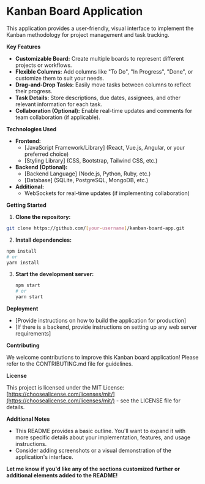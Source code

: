 # Kanban Board Application

This application provides a user-friendly, visual interface to implement the Kanban methodology for project management and task tracking.

**Key Features**

* **Customizable Board:** Create multiple boards to represent different projects or workflows.
* **Flexible Columns:**  Add columns like "To Do", "In Progress", "Done", or customize them to suit your needs.
* **Drag-and-Drop Tasks:** Easily move tasks between columns to reflect their progress.
* **Task Details:** Store descriptions, due dates, assignees, and other relevant information for each task.
* **Collaboration (Optional):** Enable real-time updates and comments for team collaboration (if applicable).

**Technologies Used**

* **Frontend:**
    * [JavaScript Framework/Library]  (React, Vue.js, Angular, or your preferred choice)
    * [Styling Library] (CSS, Bootstrap, Tailwind CSS, etc.)
* **Backend (Optional):**
    * [Backend Language] (Node.js, Python, Ruby, etc.)
    * [Database] (SQLite, PostgreSQL, MongoDB, etc.)
* **Additional:**
    * WebSockets for real-time updates (if implementing collaboration)

**Getting Started**

1. **Clone the repository:**
  ```bash
  git clone https://github.com/[your-username]/kanban-board-app.git
  ```

2. **Install dependencies:**
  ```bash
  npm install 
  # or
  yarn install
  ```

3. **Start the development server:**
   ```bash
   npm start 
   # or 
   yarn start
   ```

**Deployment** 
* [Provide instructions on how to build the application for production]
* [If there is a backend, provide instructions on setting up any web server requirements]

**Contributing**

We welcome contributions to improve this Kanban board application! Please refer to the CONTRIBUTING.md file for guidelines.

**License**

This project is licensed under the MIT License: [https://choosealicense.com/licenses/mit/](https://choosealicense.com/licenses/mit/) - see the LICENSE file for details.

**Additional Notes**

* This README provides a basic outline. You'll want to expand it with more specific details about your implementation, features, and usage instructions.
* Consider adding screenshots or a visual demonstration of the application's interface.

**Let me know if you'd like any of the sections customized further or additional elements added to the README!** 
